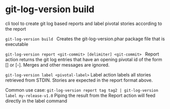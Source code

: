 # git-log-version build

cli tool to create git log based reports and label pivotal stories according to the report

```git-log-version build ```
Creates the git-log-version.phar package file that is executable

```git-log-version report <git-commit> [delimiter] <git-commit> ```
Report action returns the git log entries that have an opening pivotal id of the form [<story-id>] or [<project-id>-<story-id>]. Merges and other messages are ignored.

```git-log-version label <pivotal-label>```
Label action labels all stories retrieved from STDIN. Stories are expected in the report format above.

Common use case:
```git-log-version report tag tag2 | git-log-version label my-release-v1.0```
Piping the result from the Report action will feed directly in the label command
